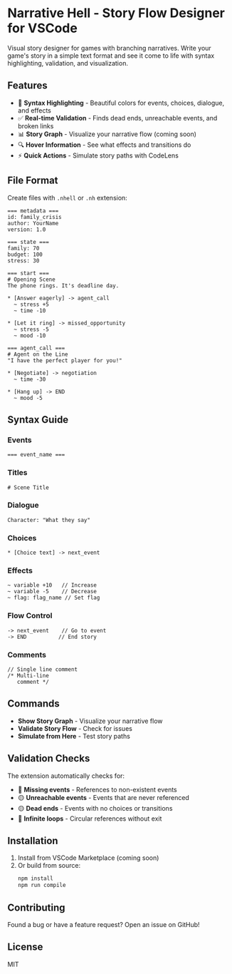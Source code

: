 # Narrative Hell - Story Flow Designer for VSCode

Visual story designer for games with branching narratives. Write your game's story in a simple text format and see it come to life with syntax highlighting, validation, and visualization.

## Features

- 🎨 **Syntax Highlighting** - Beautiful colors for events, choices, dialogue, and effects
- ✅ **Real-time Validation** - Finds dead ends, unreachable events, and broken links
- 📊 **Story Graph** - Visualize your narrative flow (coming soon)
- 🔍 **Hover Information** - See what effects and transitions do
- ⚡ **Quick Actions** - Simulate story paths with CodeLens

## File Format

Create files with `.nhell` or `.nh` extension:

```nhell
=== metadata ===
id: family_crisis
author: YourName
version: 1.0

=== state ===
family: 70
budget: 100
stress: 30

=== start ===
# Opening Scene
The phone rings. It's deadline day.

* [Answer eagerly] -> agent_call
  ~ stress +5
  ~ time -10
  
* [Let it ring] -> missed_opportunity
  ~ stress -5
  ~ mood -10

=== agent_call ===
# Agent on the Line
"I have the perfect player for you!"

* [Negotiate] -> negotiation
  ~ time -30
  
* [Hang up] -> END
  ~ mood -5
```

## Syntax Guide

### Events
```
=== event_name ===
```

### Titles
```
# Scene Title
```

### Dialogue
```
Character: "What they say"
```

### Choices
```
* [Choice text] -> next_event
```

### Effects
```
~ variable +10   // Increase
~ variable -5    // Decrease
~ flag: flag_name // Set flag
```

### Flow Control
```
-> next_event    // Go to event
-> END          // End story
```

### Comments
```
// Single line comment
/* Multi-line
   comment */
```

## Commands

- **Show Story Graph** - Visualize your narrative flow
- **Validate Story Flow** - Check for issues
- **Simulate from Here** - Test story paths

## Validation Checks

The extension automatically checks for:

- 🔴 **Missing events** - References to non-existent events
- 🟡 **Unreachable events** - Events that are never referenced  
- 🟡 **Dead ends** - Events with no choices or transitions
- 🔴 **Infinite loops** - Circular references without exit

## Installation

1. Install from VSCode Marketplace (coming soon)
2. Or build from source:
   ```bash
   npm install
   npm run compile
   ```

## Contributing

Found a bug or have a feature request? Open an issue on GitHub!

## License

MIT
